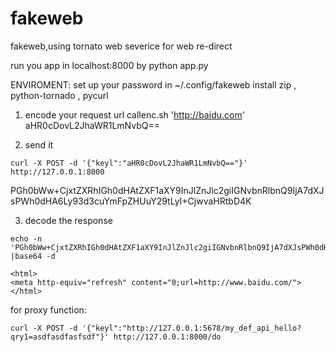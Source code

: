 # fakeweb

fakeweb,using tornato web severice for web re-direct

run you app in localhost:8000 by
python app.py

ENVIROMENT:
set up your password in ~/.config/fakeweb
install zip , python-tornado , pycurl

1. encode your request url
callenc.sh 'http://baidu.com'
aHR0cDovL2JhaWR1LmNvbQ==

2. send it
```
curl -X POST -d '{"keyl":"aHR0cDovL2JhaWR1LmNvbQ=="}' http://127.0.0.1:8000
```
PGh0bWw+CjxtZXRhIGh0dHAtZXF1aXY9InJlZnJlc2giIGNvbnRlbnQ9IjA7dXJsPWh0dHA6Ly93d3cuYmFpZHUuY29tLyI+CjwvaHRtbD4K

3. decode the response
```
echo -n 'PGh0bWw+CjxtZXRhIGh0dHAtZXF1aXY9InJlZnJlc2giIGNvbnRlbnQ9IjA7dXJsPWh0dHA6Ly93d3cuYmFpZHUuY29tLyI+CjwvaHRtbD4K' |base64 -d
```
```
<html>
<meta http-equiv="refresh" content="0;url=http://www.baidu.com/">
</html>
```
for proxy function:
```
curl -X POST -d '{"keyl":"http://127.0.0.1:5678/my_def_api_hello?qry1=asdfasdfasfsdf"}' http://127.0.0.1:8000/do
```
